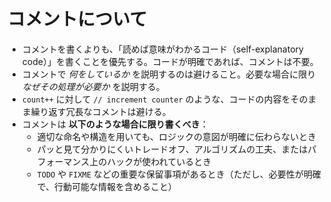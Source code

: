# コメントについて

- コメントを書くよりも、「読めば意味がわかるコード（self-explanatory code）」を書くことを優先する。コードが明確であれば、コメントは不要。
- コメントで *何をしているか* を説明するのは避けること。必要な場合に限り *なぜその処理が必要か* を説明する。
- `count++` に対して `// increment counter` のような、コードの内容をそのまま繰り返す冗長なコメントは避ける。
- コメントは **以下のような場合に限り書くべき**：
  - 適切な命名や構造を用いても、ロジックの意図が明確に伝わらないとき
  - パッと見て分かりにくいトレードオフ、アルゴリズムの工夫、またはパフォーマンス上のハックが使われているとき
  - `TODO` や `FIXME` などの重要な保留事項があるとき（ただし、必要性が明確で、行動可能な情報を含めること）
